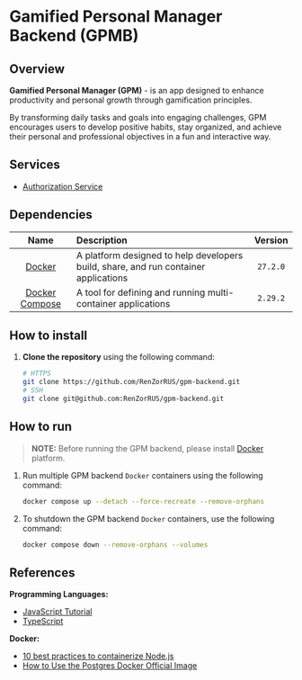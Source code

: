 # Gamified Personal Manager Backend (GPMB)

## Overview

**Gamified Personal Manager (GPM)** - is an app designed to enhance productivity and personal growth through gamification principles.

By transforming daily tasks and goals into engaging challenges, GPM encourages users to develop positive habits, stay organized, and achieve their personal and professional objectives in a fun and interactive way.

## Services

- [Authorization Service](./services/auth/README.md)

## Dependencies

| Name | Description | Version |
| :-: | :-- | :-: |
| [Docker](https://www.docker.com/) | A platform designed to help developers build, share, and run container applications | `27.2.0` |
| [Docker Compose](https://docs.docker.com/compose/) | A tool for defining and running multi-container applications | `2.29.2` |

## How to install

1. **Clone the repository** using the following command:

    ```bash
    # HTTPS
    git clone https://github.com/RenZorRUS/gpm-backend.git
    # SSH
    git clone git@github.com:RenZorRUS/gpm-backend.git
    ```

## How to run

> **NOTE:** Before running the GPM backend, please install [Docker](https://docs.docker.com/get-started/get-docker/) platform.

1. Run multiple GPM backend `Docker` containers using the following command:

    ```bash
    docker compose up --detach --force-recreate --remove-orphans
    ```

2. To shutdown the GPM backend `Docker` containers, use the following command:

    ```bash
    docker compose down --remove-orphans --volumes
    ```

## References

**Programming Languages:**

- [JavaScript Tutorial](https://javascript.info/)
- [TypeScript](https://www.typescriptlang.org/)

**Docker:**

- [10 best practices to containerize Node.js](https://snyk.io/blog/10-best-practices-to-containerize-nodejs-web-applications-with-docker/)
- [How to Use the Postgres Docker Official Image](https://www.docker.com/blog/how-to-use-the-postgres-docker-official-image/)
